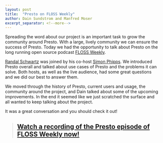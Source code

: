 ```yaml
---
layout: post
title:  "Presto on FLOSS Weekly"
author: Dain Sundstrom and Manfred Moser
excerpt_separator: <!--more-->
---
```


Spreading the word about our project is an important task to grow the community
around Presto. With a large, lively community we can ensure the success of
Presto. Today we had the opportunity to talk about Presto on the long running
open source podcast [FLOSS Weekly](https://twit.tv/shows/floss-weekly).

<!--more-->

[Randal Schwartz](http://www.stonehenge.com/merlyn/) was joined by his co-host
[Simon Phipps](https://webmink.com/about/). We introduced Presto overall and
talked about use cases of Presto and the problems it can solve. Both hosts, as
well as the live audience, had some great questions and we did our best to
answer them.

We moved through the history of Presto, current users and usage, the community
around the project, and Dain talked about some of the upcoming improvements. In
the end it seemed like we just scratched the surface and all wanted to keep
talking about the project.

It was a great conversation and you should check it out!

> ## [Watch a recording of the Presto episode of FLOSS Weekly now!](https://twit.tv/shows/floss-weekly/episodes/577?autostart=false)